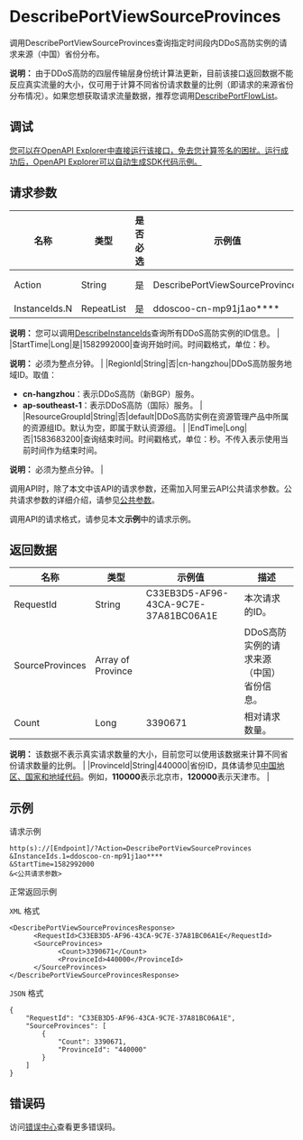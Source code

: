 # DescribePortViewSourceProvinces

调用DescribePortViewSourceProvinces查询指定时间段内DDoS高防实例的请求来源（中国）省份分布。

**说明：** 由于DDoS高防的四层传输层身份统计算法更新，目前该接口返回数据不能反应真实流量的大小，仅可用于计算不同省份请求数量的比例（即请求的来源省份分布情况）。如果您想获取请求流量数据，推荐您调用[DescribePortFlowList](~~157460~~)。

## 调试

[您可以在OpenAPI Explorer中直接运行该接口，免去您计算签名的困扰。运行成功后，OpenAPI Explorer可以自动生成SDK代码示例。](https://api.aliyun.com/#product=ddoscoo&api=DescribePortViewSourceProvinces&type=RPC&version=2020-01-01)

## 请求参数

|名称|类型|是否必选|示例值|描述|
|--|--|----|---|--|
|Action|String|是|DescribePortViewSourceProvinces|要执行的操作。取值：**DescribePortViewSourceProvinces**。 |
|InstanceIds.N|RepeatList|是|ddoscoo-cn-mp91j1ao\*\*\*\*|DDoS高防实例的ID。

 **说明：** 您可以调用[DescribeInstanceIds](~~157459~~)查询所有DDoS高防实例的ID信息。 |
|StartTime|Long|是|1582992000|查询开始时间。时间戳格式，单位：秒。

 **说明：** 必须为整点分钟。 |
|RegionId|String|否|cn-hangzhou|DDoS高防服务地域ID。取值：

 -   **cn-hangzhou**：表示DDoS高防（新BGP）服务。
-   **ap-southeast-1**：表示DDoS高防（国际）服务。 |
|ResourceGroupId|String|否|default|DDoS高防实例在资源管理产品中所属的资源组ID。默认为空，即属于默认资源组。 |
|EndTime|Long|否|1583683200|查询结束时间。时间戳格式，单位：秒。不传入表示使用当前时间作为结束时间。

 **说明：** 必须为整点分钟。 |

调用API时，除了本文中该API的请求参数，还需加入阿里云API公共请求参数。公共请求参数的详细介绍，请参见[公共参数](~~157269~~)。

调用API的请求格式，请参见本文**示例**中的请求示例。

## 返回数据

|名称|类型|示例值|描述|
|--|--|---|--|
|RequestId|String|C33EB3D5-AF96-43CA-9C7E-37A81BC06A1E|本次请求的ID。 |
|SourceProvinces|Array of Province| |DDoS高防实例的请求来源（中国）省份信息。 |
|Count|Long|3390671|相对请求数量。

 **说明：** 该数据不表示真实请求数量的大小，目前您可以使用该数据来计算不同省份请求数量的比例。 |
|ProvinceId|String|440000|省份ID，具体请参见[中国地区、国家和地域代码](~~167926~~)。例如，**110000**表示北京市，**120000**表示天津市。 |

## 示例

请求示例

```
http(s)://[Endpoint]/?Action=DescribePortViewSourceProvinces
&InstanceIds.1=ddoscoo-cn-mp91j1ao****
&StartTime=1582992000
&<公共请求参数>
```

正常返回示例

`XML` 格式

```
<DescribePortViewSourceProvincesResponse>
	  <RequestId>C33EB3D5-AF96-43CA-9C7E-37A81BC06A1E</RequestId>
	  <SourceProvinces>
		    <Count>3390671</Count>
		    <ProvinceId>440000</ProvinceId>
	  </SourceProvinces>
</DescribePortViewSourceProvincesResponse>
```

`JSON` 格式

```
{
    "RequestId": "C33EB3D5-AF96-43CA-9C7E-37A81BC06A1E",
    "SourceProvinces": [
        {
            "Count": 3390671,
            "ProvinceId": "440000"
        }
    ]
}
```

## 错误码

访问[错误中心](https://error-center.alibabacloud.com/status/product/ddoscoo)查看更多错误码。

